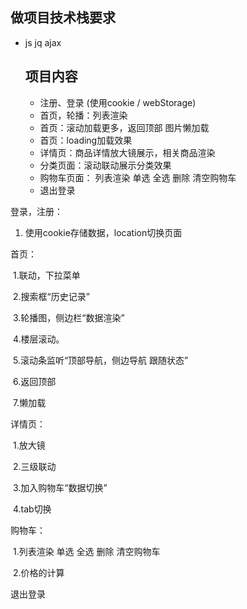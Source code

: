## 	做项目技术栈要求

- js  jq  ajax 

  ## 项目内容

  - 注册、登录  (使用cookie  / webStorage)
  - 首页，轮播：列表渲染  
  - 首页：滚动加载更多，返回顶部 图片懒加载
  - 首页：loading加载效果 
  - 详情页：商品详情放大镜展示，相关商品渲染  
  - 分类页面：滚动联动展示分类效果
  - 购物车页面： 列表渲染 单选 全选 删除 清空购物车
  - 退出登录

登录，注册：

1. 使用cookie存储数据，location切换页面

首页：

​	1.联动，下拉菜单

​	2.搜索框“历史记录”

​	3.轮播图，侧边栏“数据渲染”

​	4.楼层滚动。

​	5.滚动条监听“顶部导航，侧边导航 跟随状态”

​	6.返回顶部

​	7.懒加载

详情页：

​	1.放大镜

​	2.三级联动

​	3.加入购物车“数据切换”

​	4.tab切换

购物车：

​	1.列表渲染 单选 全选 删除 清空购物车 

​	2.价格的计算

退出登录

